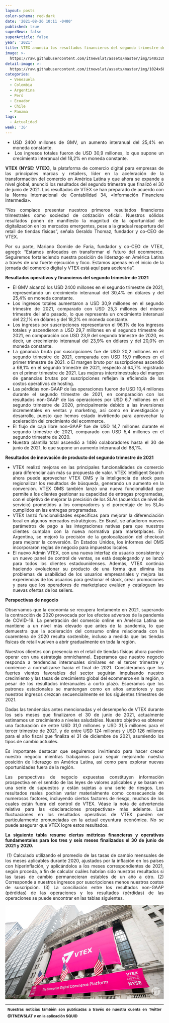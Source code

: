 ```yaml
---
layout: posts
color-schema: red-dark
date: '2021-08-26 10:11 -0400'
published: true
superNews: false
superArticle: false
year: '2021'
title: VTEX anuncia los resultados financieros del segundo trimestre de 2021
image: >-
  https://raw.githubusercontent.com/itnewslat/assets/master/img/540x320/VTEX-p.jpg
detail-image: >-
  https://raw.githubusercontent.com/itnewslat/assets/master/img/1024x680/VTEX-g.jpg
categories:
  - Venezuela
  - Colombia
  - Argentina
  - Perú
  - Ecuador
  - Chile
  - Panama
tags:
  - Actualidad
week: '36'
---
```

<ul style="text-align: justify;">
	<li>USD 2400 millones de GMV, un aumento interanual del 25,4% en moneda constante.</li>
	<li> Los ingresos totales fueron de USD 30,9 millones, lo que supone un crecimiento interanual del 18,2% en moneda constante.</li>
</ul>
<p style="text-align: justify;"><strong>VTEX (NYSE: VTEX)</strong>, la plataforma de comercio digital para empresas de las principales marcas y retailers, líder en la aceleración de la transformación del comercio en América Latina y que ahora se expande a nivel global, anunció los resultados del segundo trimestre que finalizó el 30 de junio de 2021. Los resultados de VTEX se han preparado de acuerdo con la Norma Internacional de Contabilidad 34, «Información Financiera Intermedia».</p>
<p style="text-align: justify;">“Nos complace presentar nuestros primeros resultados financieros trimestrales como sociedad de cotización oficial. Nuestros sólidos resultados ponen de manifiesto la magnitud de la oportunidad de digitalización en los mercados emergentes, pese a la gradual reapertura del retail de tiendas físicas”, señala Geraldo Thomaz, fundador y co-CEO de VTEX.</p>
<p style="text-align: justify;">Por su parte, Mariano Gomide de Faria, fundador y co-CEO de VTEX, agregó: “Estamos enfocados en transformar el futuro del ecommerce. Seguiremos fortaleciendo nuestra posición de liderazgo en América Latina a través de una fuerte ejecución y foco. Estamos apenas en el inicio de la jornada del comercio digital y VTEX está aquí para acelerarla”.</p>
<p style="text-align: justify;"><strong>Resultados operativos y financieros del segundo trimestre de</strong> <strong>2021</strong></p>

<ul style="list-style-type: disc; text-align: justify;">
	<li>El GMV alcanzó los USD 2400 millones en el segundo trimestre de 2021, representando un crecimiento interanual del 30,4% en dólares y del 25,4% en moneda constante.</li>
	<li>Los ingresos totales aumentaron a USD 30,9 millones en el segundo trimestre de 2021, comparado con USD 25,3 millones del mismo trimestre del año pasado, lo que representa un crecimiento interanual del 22,1% en dólares y del 18,2% en moneda constante.</li>
	<li>Los ingresos por suscripciones representaron el 96,1% de los ingresos totales y ascendieron a USD 29,7 millones en el segundo trimestre de 2021, en comparación con USD 23,9 del segundo trimestre de 2020, es decir, un crecimiento interanual del 23,9% en dólares y del 20,0% en moneda constante.</li>
	<li>La ganancia bruta por suscripciones fue de USD 20,2 millones en el segundo trimestre de 2021, comparada con USD 15,9 millones en el primer trimestre de 2021. o El margen bruto por suscripciones ascendió a 68,1% en el segundo trimestre de 2021, respecto al 64,7% registrado en el primer trimestre de 2021. Las mejoras intertrimestrales del margen de ganancias brutas por suscripciones reflejan la eficiencia de los costos operativos de hosting.</li>
	<li>Las pérdidas non-GAAP de las operaciones fueron de USD 10,4 millones durante el segundo trimestre de 2021, en comparación con los resultados non-GAAP de las operaciones por USD 6,7 millones en el segundo trimestre de 2020, principalmente debido a las inversiones incrementales en ventas y marketing, así como en investigación y desarrollo, puesto que hemos estado invirtiendo para aprovechar la aceleración del crecimiento del ecommerce.</li>
	<li>El flujo de caja libre non-GAAP fue de USD 14,7 millones durante el segundo trimestre de 2021, comparado con USD 5,4 millones en el segundo trimestre de 2020.</li>
	<li>Nuestra plantilla total ascendió a 1486 colaboradores hasta el 30 de junio de 2021, lo que supone un aumento interanual del 88,1%.</li>
</ul>
<p style="text-align: justify;"><strong>Resultados de innovación de producto del segundo trimestre de 2021  </strong></p>

<ul style="list-style-type: disc; text-align: justify;">
	<li>VTEX realizó mejoras en las principales funcionalidades de comercio para diferenciar aún más su propuesta de valor. VTEX Intelligent Search ahora puede aprovechar VTEX OMS y la inteligencia de stock para regionalizar los resultados de búsqueda, generando un aumento en la conversión. VTEX OMS también lanzó una nueva funcionalidad que permite a los clientes gestionar su capacidad de entregas programadas, con el objetivo de mejorar la precisión de los SLAs (acuerdos de nivel de servicio) prometidos a los compradores y el porcentaje de los SLAs cumplidos en las entregas programadas.</li>
	<li>VTEX lanzó funcionalidades específicas para mejorar la diferenciación local en algunos mercados estratégicos. En Brasil, se añadieron nuevos parámetros de pago a las integraciones nativas para que nuestros clientes cumplan con la nueva normativa para marketplaces. En Argentina, se mejoró la precisión de la geolocalización del checkout para mejorar la conversión. En Estados Unidos, los informes del OMS incorporaron reglas de negocio para impuestos locales.</li>
	<li>El nuevo Admin VTEX, con una nueva interfaz de usuario consistente y un nuevo panel de control de ventas, se está desplegando y se lanzó para todos los clientes estadounidenses. Además, VTEX continúa haciendo evolucionar su producto de una forma que elimina los problemas de usabilidad de los usuarios empresariales y mejora las experiencias de los usuarios para gestionar el stock, crear promociones y para que los operadores de marketplace evalúen y cataloguen las nuevas ofertas de los sellers.</li>
</ul>
<p style="text-align: justify;"><strong>Perspectivas de negocio  </strong></p>
<p style="text-align: justify;">Observamos que la economía se recupera lentamente en 2021, superando la contracción de 2020 provocada por los efectos adversos de la pandemia de COVID-19. La penetración del comercio online en América Latina se mantiene a un nivel más elevado que antes de la pandemia, lo que demuestra que la aceleración del consumo online relacionada con la cuarentena de 2020 resulta sostenible, incluso a medida que las tiendas físicas de retail vuelven a abrir gradualmente en toda la región.</p>
<p style="text-align: justify;">Nuestros clientes con presencia en el retail de tiendas físicas ahora pueden operar con una estrategia omnichannel. Esperamos que nuestro negocio responda a tendencias interanuales similares en el tercer trimestre y comience a normalizarse hacia el final de 2021. Consideramos que los fuertes vientos favorables del sector seguirán impulsando nuestro crecimiento y las tasas de crecimiento global del ecommerce en la región, a pesar de los resultados interanuales a corto plazo. Esperamos que los patrones estacionales se mantengan como en años anteriores y que nuestros ingresos crezcan secuencialmente en los siguientes trimestres de 2021.</p>
<p style="text-align: justify;">Dadas las tendencias antes mencionadas y el desempeño de VTEX durante los seis meses que finalizaron el 30 de junio de 2021, actualmente estimamos un crecimiento a niveles saludables. Nuestro objetivo es obtener una facturación de entre USD 31,0 millones y USD 31,5 millones para el tercer trimestre de 2021, y de entre USD 124 millones y USD 126 millones para el año fiscal que finaliza el 31 de diciembre de 2021, asumiendo los tipos de cambio actuales.</p>
<p style="text-align: justify;">Es importante destacar que seguiremos invirtiendo para hacer crecer nuestro negocio mientras trabajamos para seguir mejorando nuestra posición de liderazgo en América Latina, así como para explorar nuevas oportunidades fuera de la región.</p>
<p style="text-align: justify;">Las perspectivas de negocio expuestas constituyen información prospectiva en el sentido de las leyes de valores aplicables y se basan en una serie de supuestos y están sujetas a una serie de riesgos. Los resultados reales podrían variar materialmente como consecuencia de numerosos factores, incluyendo ciertos factores de riesgo, muchos de los cuales están fuera del control de VTEX. Véase la nota de advertencia relativa para las «declaraciones prospectivas» más adelante. Las fluctuaciones en los resultados operativos de VTEX pueden ser particularmente pronunciadas en la actual coyuntura económica. No se puede asegurar que VTEX logre estos resultados.</p>
<p style="text-align: justify;"><strong>La siguiente tabla resume ciertas métricas financieras y operativas fundamentales para los tres y seis meses finalizados el 30 de junio de 2021 y 2020.</strong></p>
<p style="text-align: justify;"> (1) Calculado utilizando el promedio de las tasas de cambio mensuales de los meses aplicables durante 2020, ajustados por la inflación en los países con hiperinflación, y aplicándolos a los meses correspondientes de 2021, según proceda, a fin de calcular cuáles habrían sido nuestros resultados si las tasas de cambio permanecieran estables de un año a otro. (2) Corresponde a nuestros ingresos por suscripciones menos nuestros costos de suscripción. (3) La conciliación entre los resultados non-GAAP (pérdidas) de las operaciones y los resultados (pérdidas) de las operaciones se puede encontrar en las tablas siguientes.</p>

![](https://raw.githubusercontent.com/itnewslat/assets/master/img/540x320/VTEX-p.jpg)

<table style="height: 42px;" width="569">
<tbody>
<tr>
<td style="text-align: justify;"><sub><strong>Nuestras noticias también son publicadas a través de nuestra cuenta en Twitter <a href="https://twitter.com/itnewslat?lang=es">@ITNEWSLAT</a> y en la aplicación <a href="https://squidapp.co/en/">SQUID</a></strong></sub></td>
</tr>
</tbody>
</table>
